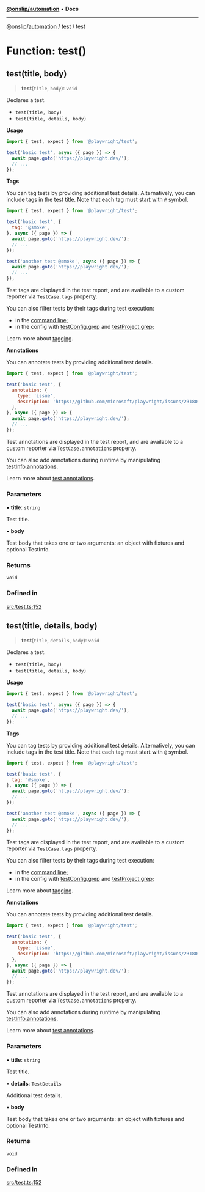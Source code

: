 [**@onslip/automation**](../../README.md) • **Docs**

***

[@onslip/automation](../../README.md) / [test](../README.md) / test

# Function: test()

## test(title, body)

> **test**(`title`, `body`): `void`

Declares a test.
- `test(title, body)`
- `test(title, details, body)`

**Usage**

```js
import { test, expect } from '@playwright/test';

test('basic test', async ({ page }) => {
  await page.goto('https://playwright.dev/');
  // ...
});
```

**Tags**

You can tag tests by providing additional test details. Alternatively, you can include tags in the test title. Note
that each tag must start with `@` symbol.

```js
import { test, expect } from '@playwright/test';

test('basic test', {
  tag: '@smoke',
}, async ({ page }) => {
  await page.goto('https://playwright.dev/');
  // ...
});

test('another test @smoke', async ({ page }) => {
  await page.goto('https://playwright.dev/');
  // ...
});
```

Test tags are displayed in the test report, and are available to a custom reporter via `TestCase.tags` property.

You can also filter tests by their tags during test execution:
- in the [command line](https://playwright.dev/docs/test-cli#reference);
- in the config with [testConfig.grep](https://playwright.dev/docs/api/class-testconfig#test-config-grep) and
  [testProject.grep](https://playwright.dev/docs/api/class-testproject#test-project-grep);

Learn more about [tagging](https://playwright.dev/docs/test-annotations#tag-tests).

**Annotations**

You can annotate tests by providing additional test details.

```js
import { test, expect } from '@playwright/test';

test('basic test', {
  annotation: {
    type: 'issue',
    description: 'https://github.com/microsoft/playwright/issues/23180',
  },
}, async ({ page }) => {
  await page.goto('https://playwright.dev/');
  // ...
});
```

Test annotations are displayed in the test report, and are available to a custom reporter via
`TestCase.annotations` property.

You can also add annotations during runtime by manipulating
[testInfo.annotations](https://playwright.dev/docs/api/class-testinfo#test-info-annotations).

Learn more about [test annotations](https://playwright.dev/docs/test-annotations).

### Parameters

• **title**: `string`

Test title.

• **body**

Test body that takes one or two arguments: an object with fixtures and optional TestInfo.

### Returns

`void`

### Defined in

[src/test.ts:152](https://github.com/Onslip/automation/blob/2da2b00dbee8df6079d79d0e64badbbab41233bf/src/test.ts#L152)

## test(title, details, body)

> **test**(`title`, `details`, `body`): `void`

Declares a test.
- `test(title, body)`
- `test(title, details, body)`

**Usage**

```js
import { test, expect } from '@playwright/test';

test('basic test', async ({ page }) => {
  await page.goto('https://playwright.dev/');
  // ...
});
```

**Tags**

You can tag tests by providing additional test details. Alternatively, you can include tags in the test title. Note
that each tag must start with `@` symbol.

```js
import { test, expect } from '@playwright/test';

test('basic test', {
  tag: '@smoke',
}, async ({ page }) => {
  await page.goto('https://playwright.dev/');
  // ...
});

test('another test @smoke', async ({ page }) => {
  await page.goto('https://playwright.dev/');
  // ...
});
```

Test tags are displayed in the test report, and are available to a custom reporter via `TestCase.tags` property.

You can also filter tests by their tags during test execution:
- in the [command line](https://playwright.dev/docs/test-cli#reference);
- in the config with [testConfig.grep](https://playwright.dev/docs/api/class-testconfig#test-config-grep) and
  [testProject.grep](https://playwright.dev/docs/api/class-testproject#test-project-grep);

Learn more about [tagging](https://playwright.dev/docs/test-annotations#tag-tests).

**Annotations**

You can annotate tests by providing additional test details.

```js
import { test, expect } from '@playwright/test';

test('basic test', {
  annotation: {
    type: 'issue',
    description: 'https://github.com/microsoft/playwright/issues/23180',
  },
}, async ({ page }) => {
  await page.goto('https://playwright.dev/');
  // ...
});
```

Test annotations are displayed in the test report, and are available to a custom reporter via
`TestCase.annotations` property.

You can also add annotations during runtime by manipulating
[testInfo.annotations](https://playwright.dev/docs/api/class-testinfo#test-info-annotations).

Learn more about [test annotations](https://playwright.dev/docs/test-annotations).

### Parameters

• **title**: `string`

Test title.

• **details**: `TestDetails`

Additional test details.

• **body**

Test body that takes one or two arguments: an object with fixtures and optional TestInfo.

### Returns

`void`

### Defined in

[src/test.ts:152](https://github.com/Onslip/automation/blob/2da2b00dbee8df6079d79d0e64badbbab41233bf/src/test.ts#L152)
